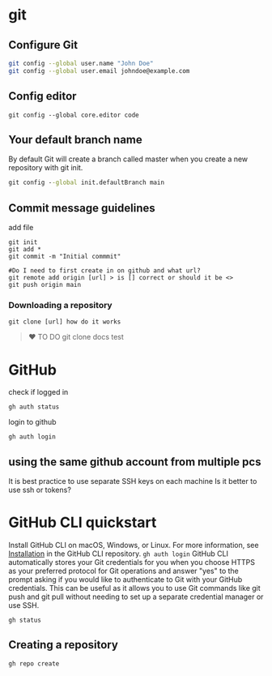 # git

## Configure Git

```sh
git config --global user.name "John Doe"
git config --global user.email johndoe@example.com
```
## Config editor
```
git config --global core.editor code
```

## Your default branch name
By default Git will create a branch called master when you create a new repository with git init.
```cmd
git config --global init.defaultBranch main
```

## Commit message guidelines
add file

~~~
git init
git add *
git commit -m "Initial commmit"

#Do I need to first create in on github and what url?
git remote add origin [url] > is [] correct or should it be <>
git push origin main
~~~

### Downloading a repository
```
git clone [url] how do it works
```
> ❤️ TO DO git clone docs
> test
# GitHub
check if logged in
```
gh auth status
```

login to github
```
gh auth login
```

## using the same github account from multiple pcs
It is best practice to use separate SSH keys on each machine
Is it better to use ssh or tokens?

# GitHub CLI quickstart
Install GitHub CLI on macOS, Windows, or Linux. For more information, see [Installation](https://github.com/cli/cli#installation) in the GitHub CLI repository.
```gh auth login```
GitHub CLI automatically stores your Git credentials for you when you choose HTTPS as your preferred protocol for Git operations and answer "yes" to the prompt asking if you would like to authenticate to Git with your GitHub credentials. This can be useful as it allows you to use Git commands like git push and git pull without needing to set up a separate credential manager or use SSH.

```gh status```

## Creating a repository
```
gh repo create
```


